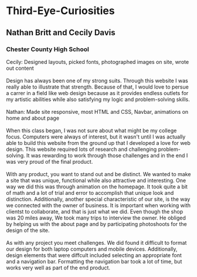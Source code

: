 # Third-Eye-Curiosities
## Nathan Britt and Cecily Davis
### Chester County High School
Cecily: Designed layouts, picked fonts, photographed images on site, wrote out content<br>
<br>
Design has always been one of my strong suits. Through this website I was really able to illustrate that strength. Because of that, I would love to persue a carrer in a field like web design because as it provides endless outlets for my artistic abilities while also satisfying my logic and problem-solving skills.<br>
<br>
Nathan: Made site responsive, most HTML and CSS, Navbar, animations on home and about page<br>
<br>
When this class began, I was not sure about what might be my college focus. Computers were always of interest, but it wasn't until I was actually able to build this website from the ground up that I developed a love for web design. This website required lots of research and challenging problem-solving. It was rewarding to work through those challenges and in the end I was very proud of the final product.<br>
<br>
With any product, you want to stand out and be distinct. We wanted to make a site that was unique, functional while also attractive and interesting. One way we did this was through animation on the homepage. It took quite a bit of math and a lot of trial and error to accomplish that unique look and distinction. Additionally, another special characteristic of our site, is the way we connected with the owner of business. It is important when working with clientst to collaborate, and that is just what we did. Even though the shop was 20 miles away, We took many trips to interview the owner. He obliged by helping us with the about page and by participating photoshoots for the design of the site. <br>
<br>
As with any project you meet challenges. We did found it difficult to format our design for both laptop computers and mobile devices. Additionally, design elements that were diffcult included selecting an appropriate font and a navigation bar. Formatting the navigation bar took a lot of time, but works very well as part of the end product.
